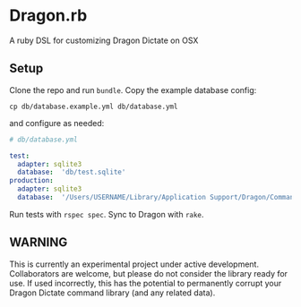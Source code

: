 # Dragon.rb
A ruby DSL for customizing Dragon Dictate on OSX

## Setup
Clone the repo and run `bundle`. Copy the example database config:

    cp db/database.example.yml db/database.yml

and configure as needed:

```yml
# db/database.yml

test:
  adapter: sqlite3
  database:  'db/test.sqlite'
production:
  adapter: sqlite3
  database:  '/Users/USERNAME/Library/Application Support/Dragon/Commands/USERNAME.ddictatecommands'
```

Run tests with `rspec spec`. Sync to Dragon with `rake`.

## WARNING
This is currently an experimental project under active development.
Collaborators are welcome, but please do not consider the library ready for use.
If used incorrectly, this has the potential to permanently corrupt your Dragon
Dictate command library (and any related data).
